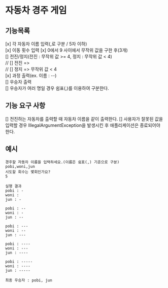 # 자동차 경주 게임

## 기능목록
[x] 각 자동차 이름 입력(,로 구분 / 5자 이하)    
[x] 이동 횟수 입력 
    [x] 0에서 9 사이에서 무작위 값을 구한 후(3개)    
    [] 전진/정지(전진 : 무작위 값 >= 4, 정지 : 무작위 값 < 4)   
   // [] 전진 =>             
   // [] 정지 => 무작위 값 < 4              
    [x] 과정 출력(ex. 이름 : --)               
[] 우승자 출력                           
    [] 우승자가 여러 명일 경우 쉼표(,)를 이용하여 구분한다.  


## 기능 요구 사항
[] 전진하는 자동차를 출력할 때 자동차 이름을 같이 출력한다.
[] 사용자가 잘못된 값을 입력할 경우 IllegalArgumentException을 발생시킨 후 애플리케이션은 종료되어야 한다.

## 예시
    경주할 자동차 이름을 입력하세요.(이름은 쉼표(,) 기준으로 구분)
    pobi,woni,jun
    시도할 회수는 몇회인가요?
    5
    
    실행 결과
    pobi : -
    woni :
    jun : -
    
    pobi : --
    woni : -
    jun : --
    
    pobi : ---
    woni : --
    jun : ---
    
    pobi : ----
    woni : ---
    jun : ----
    
    pobi : -----
    woni : ----
    jun : -----
    
    최종 우승자 : pobi, jun